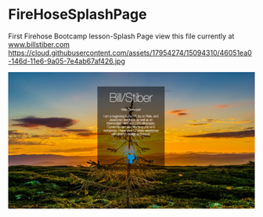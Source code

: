 # FireHoseSplashPage
First Firehose Bootcamp lesson-Splash Page
view this file currently at www.billstiber.com
https://cloud.githubusercontent.com/assets/17954274/15094310/46051ea0-146d-11e6-9a05-7e4ab67af426.jpg

![alt text](SpashPage.png "Backgorund image")
